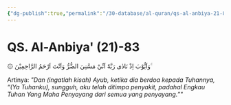 ```yaml
---
{"dg-publish":true,"permalink":"/30-database/al-quran/qs-al-anbiya-21-83/"}
---
```



# QS. Al-Anbiya' (21)-83
۞ وَاَيُّوْبَ اِذْ نَادٰى رَبَّهٗٓ اَنِّيْ مَسَّنِيَ الضُّرُّ وَاَنْتَ اَرْحَمُ الرَّاحِمِيْنَ ۚ

Artinya: *"Dan (ingatlah kisah) Ayub, ketika dia berdoa kepada Tuhannya, “(Ya Tuhanku), sungguh, aku telah ditimpa penyakit, padahal Engkau Tuhan Yang Maha Penyayang dari semua yang penyayang.”"*
